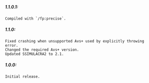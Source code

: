 ##### 1.1.0.1:
    Compiled with `/fp:precise`.

##### 1.1.0:
    Fixed crashing when unsupported Avs+ used by explicitly throwing error.
    Changed the required Avs+ version.
    Updated SSIMULACRA2 to 2.1.

##### 1.0.0:
    Initial release.
